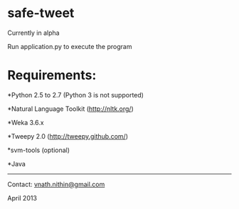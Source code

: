 safe-tweet
==========
Currently in alpha

Run application.py to execute the program

Requirements:
============
*Python 2.5 to 2.7 (Python 3 is not supported)

*Natural Language Toolkit (http://nltk.org/)

*Weka 3.6.x

*Tweepy 2.0 (http://tweepy.github.com/)

*svm-tools (optional)

*Java

----------------------------------------------
Contact: vnath.nithin@gmail.com

April 2013
